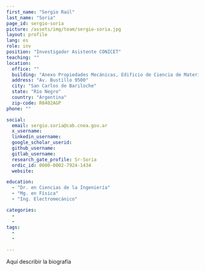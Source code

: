 ```yaml
---
first_name: "Sergio Raúl"
last_name: "Soria"
page_id: sergio-soria
picture: /assets/img/team/sergio-soria.jpg
layout: profile
lang: es
role: inv
position: "Investigador Asistente CONICET"
teaching: ""
location:
  office: ""
  building: "Anexo Propiedades Mecánicas, Edificio de Ciencia de Materiales, Centro Atómico Bariloche"
  address: "Av. Bustillo 9500"
  city: "San Carlos de Bariloche"
  state: "Río Negro"
  country: "Argentina"
  zip-code: R8402AGP
phone: ""

social:
  email: sergio.soria@cab.cnea.gov.ar
  x_username:
  linkedin_username:
  google_scholar_userid:
  github_username:
  gitlab_username:
  research_gate_profile: Sr-Soria
  ordic_id: 0000-0002-7924-1434
  website:

education:
  - "Dr. en Ciencias de la Ingeniería"
  - "Mg. en Física"
  - "Ing. Electromecánico"

categories: 
  -
  -
tags: 
  -
  -
  
---
```



Aquí describir la biografía



